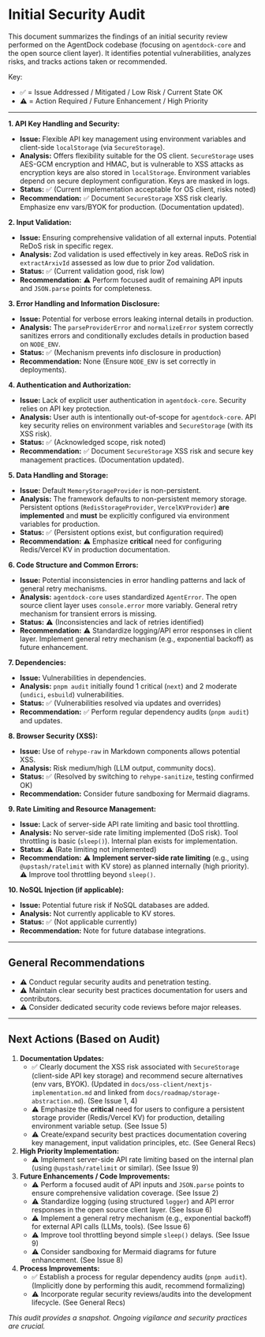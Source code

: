# Initial Security Audit

This document summarizes the findings of an initial security review performed on the AgentDock codebase (focusing on `agentdock-core` and the open source client layer). It identifies potential vulnerabilities, analyzes risks, and tracks actions taken or recommended.

Key:

- ✅ = Issue Addressed / Mitigated / Low Risk / Current State OK
- ⚠️ = Action Required / Future Enhancement / High Priority

---

**1. API Key Handling and Security:**

- **Issue:** Flexible API key management using environment variables and client-side `localStorage` (via `SecureStorage`).
- **Analysis:** Offers flexibility suitable for the OS client. `SecureStorage` uses AES-GCM encryption and HMAC, but is vulnerable to XSS attacks as encryption keys are also stored in `localStorage`. Environment variables depend on secure deployment configuration. Keys are masked in logs.
- **Status:** ✅ (Current implementation acceptable for OS client, risks noted)
- **Recommendation:** ✅ Document `SecureStorage` XSS risk clearly. Emphasize env vars/BYOK for production. (Documentation updated).

**2. Input Validation:**

- **Issue:** Ensuring comprehensive validation of all external inputs. Potential ReDoS risk in specific regex.
- **Analysis:** Zod validation is used effectively in key areas. ReDoS risk in `extractArxivId` assessed as low due to prior Zod validation.
- **Status:** ✅ (Current validation good, risk low)
- **Recommendation:** ⚠️ Perform focused audit of remaining API inputs and `JSON.parse` points for completeness.

**3. Error Handling and Information Disclosure:**

- **Issue:** Potential for verbose errors leaking internal details in production.
- **Analysis:** The `parseProviderError` and `normalizeError` system correctly sanitizes errors and conditionally excludes details in production based on `NODE_ENV`.
- **Status:** ✅ (Mechanism prevents info disclosure in production)
- **Recommendation:** None (Ensure `NODE_ENV` is set correctly in deployments).

**4. Authentication and Authorization:**

- **Issue:** Lack of explicit user authentication in `agentdock-core`. Security relies on API key protection.
- **Analysis:** User auth is intentionally out-of-scope for `agentdock-core`. API key security relies on environment variables and `SecureStorage` (with its XSS risk).
- **Status:** ✅ (Acknowledged scope, risk noted)
- **Recommendation:** ✅ Document `SecureStorage` XSS risk and secure key management practices. (Documentation updated).

**5. Data Handling and Storage:**

- **Issue:** Default `MemoryStorageProvider` is non-persistent.
- **Analysis:** The framework defaults to non-persistent memory storage. Persistent options (`RedisStorageProvider`, `VercelKVProvider`) **are implemented** and **must** be explicitly configured via environment variables for production.
- **Status:** ✅ (Persistent options exist, but configuration required)
- **Recommendation:** ⚠️ Emphasize **critical** need for configuring Redis/Vercel KV in production documentation.

**6. Code Structure and Common Errors:**

- **Issue:** Potential inconsistencies in error handling patterns and lack of general retry mechanisms.
- **Analysis:** `agentdock-core` uses standardized `AgentError`. The open source client layer uses `console.error` more variably. General retry mechanism for transient errors is missing.
- **Status:** ⚠️ (Inconsistencies and lack of retries identified)
- **Recommendation:** ⚠️ Standardize logging/API error responses in client layer. Implement general retry mechanism (e.g., exponential backoff) as future enhancement.

**7. Dependencies:**

- **Issue:** Vulnerabilities in dependencies.
- **Analysis:** `pnpm audit` initially found 1 critical (`next`) and 2 moderate (`undici`, `esbuild`) vulnerabilities.
- **Status:** ✅ (Vulnerabilities resolved via updates and overrides)
- **Recommendation:** ✅ Perform regular dependency audits (`pnpm audit`) and updates.

**8. Browser Security (XSS):**

- **Issue:** Use of `rehype-raw` in Markdown components allows potential XSS.
- **Analysis:** Risk medium/high (LLM output, community docs).
- **Status:** ✅ (Resolved by switching to `rehype-sanitize`, testing confirmed OK)
- **Recommendation:** Consider future sandboxing for Mermaid diagrams.

**9. Rate Limiting and Resource Management:**

- **Issue:** Lack of server-side API rate limiting and basic tool throttling.
- **Analysis:** No server-side rate limiting implemented (DoS risk). Tool throttling is basic (`sleep()`). Internal plan exists for implementation.
- **Status:** ⚠️ (Rate limiting not implemented)
- **Recommendation:** ⚠️ **Implement server-side rate limiting** (e.g., using `@upstash/ratelimit` with KV store) as planned internally (high priority). ⚠️ Improve tool throttling beyond `sleep()`.

**10. NoSQL Injection (if applicable):**

- **Issue:** Potential future risk if NoSQL databases are added.
- **Analysis:** Not currently applicable to KV stores.
- **Status:** ✅ (Not applicable currently)
- **Recommendation:** Note for future database integrations.

---

## General Recommendations

- ⚠️ Conduct regular security audits and penetration testing.
- ⚠️ Maintain clear security best practices documentation for users and contributors.
- ⚠️ Consider dedicated security code reviews before major releases.

---

## Next Actions (Based on Audit)

1.  **Documentation Updates:**
    - ✅ Clearly document the XSS risk associated with `SecureStorage` (client-side API key storage) and recommend secure alternatives (env vars, BYOK). (Updated in `docs/oss-client/nextjs-implementation.md` and linked from `docs/roadmap/storage-abstraction.md`). (See Issue 1, 4)
    - ⚠️ Emphasize the **critical** need for users to configure a persistent storage provider (Redis/Vercel KV) for production, detailing environment variable setup. (See Issue 5)
    - ⚠️ Create/expand security best practices documentation covering key management, input validation principles, etc. (See General Recs)
2.  **High Priority Implementation:**
    - ⚠️ Implement server-side API rate limiting based on the internal plan (using `@upstash/ratelimit` or similar). (See Issue 9)
3.  **Future Enhancements / Code Improvements:**
    - ⚠️ Perform a focused audit of API inputs and `JSON.parse` points to ensure comprehensive validation coverage. (See Issue 2)
    - ⚠️ Standardize logging (using structured `logger`) and API error responses in the open source client layer. (See Issue 6)
    - ⚠️ Implement a general retry mechanism (e.g., exponential backoff) for external API calls (LLMs, tools). (See Issue 6)
    - ⚠️ Improve tool throttling beyond simple `sleep()` delays. (See Issue 9)
    - ⚠️ Consider sandboxing for Mermaid diagrams for future enhancement. (See Issue 8)
4.  **Process Improvements:**
    - ✅ Establish a process for regular dependency audits (`pnpm audit`). (Implicitly done by performing this audit, recommend formalizing)
    - ⚠️ Incorporate regular security reviews/audits into the development lifecycle. (See General Recs)

_This audit provides a snapshot. Ongoing vigilance and security practices are crucial._
